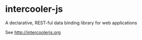 intercooler-js
==============

A declarative, REST-ful data binding library for web applications

See http://intercoolerjs.org
